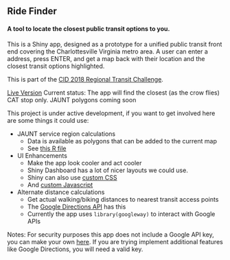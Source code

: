## Ride Finder
#### A tool to locate the closest public transit options to you.

This is a Shiny app, designed as a prototype for a unified public transit front end covering the Charlottesville Virginia metro area. A user can enter a address, press ENTER, and get a map back with their location and the closest transit options highlighted.

This is part of the [CID 2018 Regional Transit Challenge](https://github.com/Smart-Cville/CID-2018-Regional-Transit-Challenge).

[Live Version](https://nathanday.shinyapps.io/ride_finder/)
Current status: The app will find the closest (as the crow flies) CAT stop only. JAUNT polygons coming soon

This project is under active development, if you want to get involved here are some things it could use:

* JAUNT service region calculations
    + Data is available as polygons that can be added to the current map
    + See [this R file](https://github.com/Smart-Cville/CID-2018-Regional-Transit-Challenge/blob/master/jaunt_leaflet.R)
* UI Enhancements
    + Make the app look cooler and act cooler
    + Shiny Dashboard has a lot of nicer layouts we could use.
    + Shiny can also use [custom CSS](https://shiny.rstudio.com/articles/css.html)
    + And [custom Javascript](https://shiny.rstudio.com/articles/packaging-javascript.html)
* Alternate distance calculations
    + Get actual walking/biking distances to nearest transit access points
    + The [Google Directions API](https://developers.google.com/maps/documentation/directions/start) has this
    + Currently the app uses `library(googleway)` to interact with Google APIs
    
Notes:
For security purposes this app does not include a Google API key, you can make your own [here](https://developers.google.com/maps/documentation/directions/get-api-key). If you are trying implement additional features like Google Directions, you will need a valid key.



